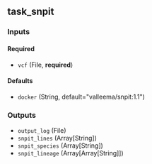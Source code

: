 
## task_snpit

### Inputs

#### Required

  * `vcf` (File, **required**)

#### Defaults

  * `docker` (String, default="valleema/snpit:1.1")

### Outputs

  * `output_log` (File)
  * `snpit_lines` (Array[String])
  * `snpit_species` (Array[String])
  * `snpit_lineage` (Array[Array[String]])
